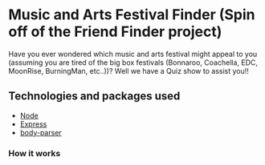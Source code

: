 # Music and Arts Festival Finder (Spin off of the Friend Finder project)

Have you ever wondered which music and arts festival might appeal to you (assuming you are tired of the big box festivals (Bonnaroo, Coachella, EDC, MoonRise, BurningMan, etc..))? Well we have a Quiz show to assist you!!

## Technologies and packages used

* [Node](https://nodejs.org/en/about/)
* [Express](https://github.com/expressjs/express)
* [body-parser](https://github.com/expressjs/body-parser)

### How it works
